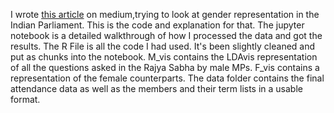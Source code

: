 I wrote [this article](https://medium.com/@apoorva.bhide95/gender-mis-representation-in-the-indian-parliament-explained-in-4-charts-ca4480fb0135) on medium,trying to look at gender representation in the Indian Parliament. This is the code and explanation for that.
The jupyter notebook is a detailed walkthrough of how I processed the data and got the results.
The R File is all the code I had used. It's been slightly cleaned and put as chunks into the notebook.
M_vis contains the LDAvis representation of all the questions asked in the Rajya Sabha by male MPs. F_vis contains a representation of the female counterparts.
The data folder contains the final attendance data as well as the members and their term lists in a usable format.
